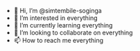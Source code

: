 - 👋 Hi, I’m @simtembile-soginga
- 👀 I’m interested in everything 
- 🌱 I’m currently learning everything 
- 💞️ I’m looking to collaborate on everything 
- 📫 How to reach me everything 

<!---
simtembile-soginga/simtembile-soginga is a ✨ special ✨ repository because its `README.md` (this file) appears on your GitHub profile.
You can click the Preview link to take a look at your changes.
--->
